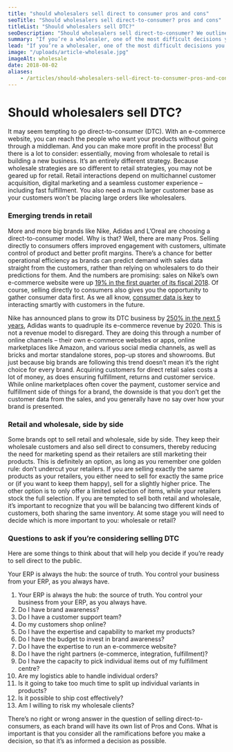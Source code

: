 ```yaml
---
title: "should wholesalers sell direct to consumer pros and cons"
seoTitle: "Should wholesalers sell direct-to-consumer? pros and cons"
titleList: "Should wholesalers sell DTC?"
seoDescription: "Should wholesalers sell direct-to-consumer? We outline the Pros and Cons: there are a number of things to consider and some important questions to ask."
summary: "If you’re a wholesaler, one of the most difficult decisions you’ll have to make in the future is whether to sell directly to the consumer or not. We outline the Pros and Cons."
lead: "If you’re a wholesaler, one of the most difficult decisions you’ll have to make in the future is whether to sell directly to the consumer or not. There are a number of things to consider and some important questions to ask before you make a decision."
image: "/uploads/article-wholesale.jpg"
imageAlt: wholesale
date: 2018-08-02
aliases:
    - /articles/should-wholesalers-sell-direct-to-consumer-pros-and-cons/
---
```


# Should wholesalers sell DTC?

It may seem tempting to go direct-to-consumer (DTC). With an e-commerce website, you can reach the people who want your products without going through a middleman. And you can make more profit in the process! But there is a lot to consider: essentially, moving from wholesale to retail is building a new business. It’s an entirely different strategy. Because wholesale strategies are so different to retail strategies, you may not be geared up for retail. Retail interactions depend on multichannel customer acquisition, digital marketing and a seamless customer experience – including fast fulfillment. You also need a much larger customer base as your customers won’t be placing large orders like wholesalers.

### Emerging trends in retail

More and more big brands like Nike, Adidas and L’Oreal are choosing a direct-to-consumer model. Why is that? Well, there are many Pros. Selling directly to consumers offers improved engagement with customers, ultimate control of product and better profit margins. There’s a chance for better operational efficiency as brands can predict demand with sales data straight from the customers, rather than relying on wholesalers to do their predictions for them. And the numbers are promising: sales on Nike’s own e-commerce website were up [19% in the first quarter of its fiscal 2018](https://www.digitalcommerce360.com/2017/09/29/nike-drives-deeper-direct-consumer-model/). Of course, selling directly to consumers also gives you the opportunity to gather consumer data first. As we all know, [consumer data is key](http://strategyonline.ca/2018/02/27/data-is-the-key-to-future-consumer-interaction/) to interacting smartly with customers in the future.

Nike has announced plans to grow its DTC business by [250% in the next 5 years](https://www.fungglobalretailtech.com/research/deep-dive-going-direct-consumer-way-forward-retail/), Adidas wants to quadruple its e-commerce revenue by 2020. This is not a revenue model to disregard. They are doing this through a number of online channels – their own e-commerce websites or apps, online marketplaces like Amazon, and various social media channels, as well as bricks and mortar standalone stores, pop-up stores and showrooms.
But just because big brands are following this trend doesn’t mean it’s the right choice for every brand. Acquiring customers for direct retail sales costs a lot of money, as does ensuring fulfillment, returns and customer service. While online marketplaces often cover the payment, customer service and fulfillment side of things for a brand, the downside is that you don’t get the customer data from the sales, and you generally have no say over how your brand is presented.

### Retail and wholesale, side by side

Some brands opt to sell retail and wholesale, side by side. They keep their wholesale customers and also sell direct to consumers, thereby reducing the need for marketing spend as their retailers are still marketing their products. This is definitely an option, as long as you remember one golden rule: don’t undercut your retailers. If you are selling exactly the same products as your retailers, you either need to sell for exactly the same price or (if you want to keep them happy), sell for a slightly higher price. The other option is to only offer a limited selection of items, while your retailers stock the full selection. If you are tempted to sell both retail and wholesale, it’s important to recognize that you will be balancing two different kinds of customers, both sharing the same inventory. At some stage you will need to decide which is more important to you: wholesale or retail?

### Questions to ask if you’re considering selling DTC

Here are some things to think about that will help you decide if you’re ready to sell direct to the public.

Your ERP is always the hub: the source of truth. You control your business from your ERP, as you always have.

1.  Your ERP is always the hub: the source of truth. You control your business from your ERP, as you always have.
2.  Do I have brand awareness?
3.  Do I have a customer support team?
4.  Do my customers shop online?
5.  Do I have the expertise and capability to market my products?
6.  Do I have the budget to invest in brand awareness?
7.  Do I have the expertise to run an e-commerce website?
8.  Do I have the right partners (e-commerce, integration, fulfillment)?
9.  Do I have the capacity to pick individual items out of my fulfillment centre?
10.  Are my logistics able to handle individual orders?
11.  Is it going to take too much time to split up individual variants in products?
12.  Is it possible to ship cost effectively?
13.  Am I willing to risk my wholesale clients?

There’s no right or wrong answer in the question of selling direct-to-consumers, as each brand will have its own list of Pros and Cons. What is important is that you consider all the ramifications before you make a decision, so that it’s as informed a decision as possible.
